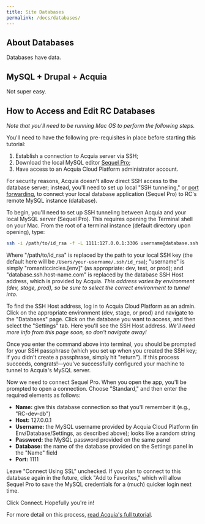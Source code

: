 ```yaml
---
title: Site Databases
permalink: /docs/databases/
---
```


## About Databases

Databases have data.

## MySQL + Drupal + Acquia

Not super easy.

## How to Access and Edit RC Databases

*Note that you'll need to be running Mac OS to perform the following steps.*

You'll need to have the following pre-requisites in place before starting this tutorial:

1. Establish a connection to Acquia server via SSH;
2. Download the local MySQL editor [Sequel Pro](http://sequelpro.com/);
3. Have access to an Acquia Cloud Platform administrator account.

For security reasons, Acquia doesn't allow direct SSH access to the database server; instead, you'll need to set up local "SSH tunneling," or [port forwarding](https://en.wikipedia.org/wiki/Port_forwarding), to connect your local database application (Sequel Pro) to RC's remote MySQL instance (database).

To begin, you'll need to set up SSH tunneling between Acquia and your local MySQL server (Sequel Pro). This requires opening the Terminal shell on your Mac. From the root of a terminal instance (default directory upon opening), type:

```zsh
ssh -i /path/to/id_rsa -f -L 1111:127.0.0.1:3306 username@database.ssh.host-name.com -N
```

Where "/path/to/id_rsa" is replaced by the path to your local SSH key (the default here will be `/Users/your-username/.ssh/id_rsa`); "username" is simply "romanticcircles.[env]" (as appropriate: dev, test, or prod); and "database.ssh.host-name.com" is replaced by the database SSH Host address, which is provided by Acquia. *This address varies by environment (dev, stage, prod), so be sure to select the correct environment to tunnel into.*

To find the SSH Host address, log in to Acquia Cloud Platform as an admin. Click on the appropriate environment (dev, stage, or prod) and navigate to the "Databases" page. Click on the database you want to access, and then select the "Settings" tab. Here you'll see the SSH Host address. *We'll need more info from this page soon, so don't navigate away!*

Once you enter the command above into terminal, you should be prompted for your SSH passphrase (which you set up when you created the SSH key; if you didn't create a passphrase, simply hit "return"). If this process succeeds, congrats!—you've successfully configured your machine to tunnel to Acquia's MySQL server.

Now we need to connect Sequel Pro. When you open the app, you'll be prompted to open a connection. Choose "Standard," and then enter the required elements as follows:

- **Name:** give this database connection so that you'll remember it (e.g., "RC-dev-db")
- **Host:** 127.0.0.1
- **Username:** the MySQL username provided by Acquia Cloud Platform (in Env/Database/Settings, as described above); looks like a random string
- **Password:** the MySQL password provided on the same panel
- **Database:** the name of the database provided on the Settings panel in the "Name" field
- **Port:** 1111

Leave "Connect Using SSL" unchecked. If you plan to connect to this database again in the future, click "Add to Favorites," which will allow Sequel Pro to save the MySQL credentials for a (much) quicker login next time.

Click Connect. Hopefully you're in!

For more detail on this process, [read Acquia's full tutorial](https://support-acquia.force.com/s/article/360007313794-SSH-tunneling-for-server-side-applications).